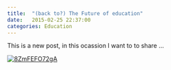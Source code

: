 ```yaml
---
title:  "(back to?) The Future of education"
date:   2015-02-25 22:37:00
categories: Education
---
```


This is a new post, in this ocassion I want to to share ...

[![8ZmFEFO72gA](http://img.youtube.com/vi/8ZmFEFO72gA/0.jpg)](https://www.youtube.com/watch?v=8ZmFEFO72gA)
